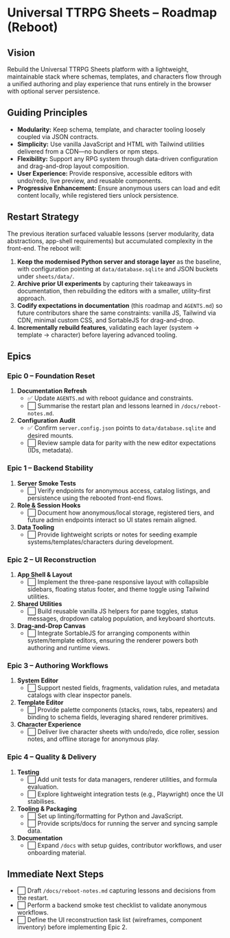 # Universal TTRPG Sheets – Roadmap (Reboot)

## Vision
Rebuild the Universal TTRPG Sheets platform with a lightweight, maintainable stack where schemas, templates, and characters flow through a unified authoring and play experience that runs entirely in the browser with optional server persistence.

## Guiding Principles
- **Modularity:** Keep schema, template, and character tooling loosely coupled via JSON contracts.
- **Simplicity:** Use vanilla JavaScript and HTML with Tailwind utilities delivered from a CDN—no bundlers or npm steps.
- **Flexibility:** Support any RPG system through data-driven configuration and drag-and-drop layout composition.
- **User Experience:** Provide responsive, accessible editors with undo/redo, live preview, and reusable components.
- **Progressive Enhancement:** Ensure anonymous users can load and edit content locally, while registered tiers unlock persistence.

## Restart Strategy
The previous iteration surfaced valuable lessons (server modularity, data abstractions, app-shell requirements) but accumulated complexity in the front-end. The reboot will:
1. **Keep the modernised Python server and storage layer** as the baseline, with configuration pointing at `data/database.sqlite` and JSON buckets under `sheets/data/`.
2. **Archive prior UI experiments** by capturing their takeaways in documentation, then rebuilding the editors with a smaller, utility-first approach.
3. **Codify expectations in documentation** (this roadmap and `AGENTS.md`) so future contributors share the same constraints: vanilla JS, Tailwind via CDN, minimal custom CSS, and SortableJS for drag-and-drop.
4. **Incrementally rebuild features**, validating each layer (system → template → character) before layering advanced tooling.

## Epics

### Epic 0 – Foundation Reset
1. **Documentation Refresh**  
   - ✅ Update `AGENTS.md` with reboot guidance and constraints.  
   - ⬜ Summarise the restart plan and lessons learned in `/docs/reboot-notes.md`.  
2. **Configuration Audit**  
   - ✅ Confirm `server.config.json` points to `data/database.sqlite` and desired mounts.  
   - ⬜ Review sample data for parity with the new editor expectations (IDs, metadata).

### Epic 1 – Backend Stability
1. **Server Smoke Tests**  
   - ⬜ Verify endpoints for anonymous access, catalog listings, and persistence using the rebooted front-end flows.  
2. **Role & Session Hooks**  
   - ⬜ Document how anonymous/local storage, registered tiers, and future admin endpoints interact so UI states remain aligned.  
3. **Data Tooling**  
   - ⬜ Provide lightweight scripts or notes for seeding example systems/templates/characters during development.

### Epic 2 – UI Reconstruction
1. **App Shell & Layout**  
   - ⬜ Implement the three-pane responsive layout with collapsible sidebars, floating status footer, and theme toggle using Tailwind utilities.  
2. **Shared Utilities**  
   - ⬜ Build reusable vanilla JS helpers for pane toggles, status messages, dropdown catalog population, and keyboard shortcuts.  
3. **Drag-and-Drop Canvas**  
   - ⬜ Integrate SortableJS for arranging components within system/template editors, ensuring the renderer powers both authoring and runtime views.

### Epic 3 – Authoring Workflows
1. **System Editor**  
   - ⬜ Support nested fields, fragments, validation rules, and metadata catalogs with clear inspector panels.  
2. **Template Editor**  
   - ⬜ Provide palette components (stacks, rows, tabs, repeaters) and binding to schema fields, leveraging shared renderer primitives.  
3. **Character Experience**  
   - ⬜ Deliver live character sheets with undo/redo, dice roller, session notes, and offline storage for anonymous play.

### Epic 4 – Quality & Delivery
1. **Testing**  
   - ⬜ Add unit tests for data managers, renderer utilities, and formula evaluation.  
   - ⬜ Explore lightweight integration tests (e.g., Playwright) once the UI stabilises.  
2. **Tooling & Packaging**  
   - ⬜ Set up linting/formatting for Python and JavaScript.  
   - ⬜ Provide scripts/docs for running the server and syncing sample data.  
3. **Documentation**  
   - ⬜ Expand `/docs` with setup guides, contributor workflows, and user onboarding material.

## Immediate Next Steps
- ⬜ Draft `/docs/reboot-notes.md` capturing lessons and decisions from the restart.  
- ⬜ Perform a backend smoke test checklist to validate anonymous workflows.  
- ⬜ Define the UI reconstruction task list (wireframes, component inventory) before implementing Epic 2.

